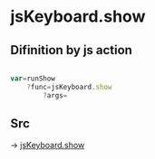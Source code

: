 # jsKeyboard.show

## Difinition by js action

```js.js

var=runShow
	?func=jsKeyboard.show
		?args=

```

## Src

-> [jsKeyboard.show](https://github.com/puutaro/CommandClick/blob/master/app/src/main/java/com/puutaro/commandclick/fragment_lib/terminal_fragment/js_interface/system/JsKeyboard.kt#L20)



